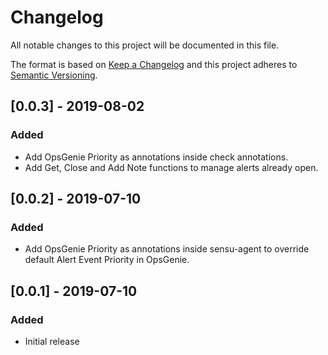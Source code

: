 # Changelog
All notable changes to this project will be documented in this file.

The format is based on [Keep a Changelog](http://keepachangelog.com/en/1.0.0/)
and this project adheres to [Semantic
Versioning](http://semver.org/spec/v2.0.0.html).

## [0.0.3] - 2019-08-02

### Added
- Add OpsGenie Priority as annotations inside check annotations.
- Add Get, Close and Add Note functions to manage alerts already open. 

## [0.0.2] - 2019-07-10

### Added
- Add OpsGenie Priority as annotations inside sensu-agent to override default Alert Event Priority in OpsGenie.

## [0.0.1] - 2019-07-10

### Added
- Initial release